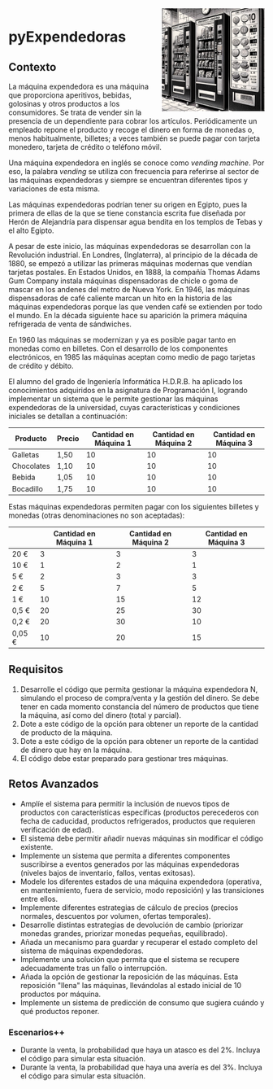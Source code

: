 <img src="images/pyExpendedoras.png" width="40%" align="right"/>

# pyExpendedoras

## Contexto

La máquina expendedora es una máquina que proporciona aperitivos, bebidas, golosinas y otros productos a los consumidores. Se trata de vender sin la presencia de un dependiente para cobrar los artículos. Periódicamente un empleado repone el producto y recoge el dinero en forma de monedas o, menos habitualmente, billetes; a veces también se puede pagar con tarjeta monedero, tarjeta de crédito o teléfono móvil.

Una máquina expendedora en inglés se conoce como *vending machine*. Por eso, la palabra *vending* se utiliza con frecuencia para referirse al sector de las máquinas expendedoras y siempre se encuentran diferentes tipos y variaciones de esta misma.

Las máquinas expendedoras podrían tener su origen en Egipto, pues la primera de ellas de la que se tiene constancia escrita fue diseñada por Herón de Alejandría para dispensar agua bendita en los templos de Tebas y el alto Egipto.

A pesar de este inicio, las máquinas expendedoras se desarrollan con la Revolución industrial. En Londres, (Inglaterra), al principio de la década de 1880, se empezó a utilizar las primeras máquinas modernas que vendían tarjetas postales. En Estados Unidos, en 1888, la compañía Thomas Adams Gum Company instala máquinas dispensadoras de chicle o goma de mascar en los andenes del metro de Nueva York. En 1946, las máquinas dispensadoras de café caliente marcan un hito en la historia de las máquinas expendedoras porque las que venden café se extienden por todo el mundo. En la década siguiente hace su aparición la primera máquina refrigerada de venta de sándwiches.

En 1960 las máquinas se modernizan y ya es posible pagar tanto en monedas como en billetes. Con el desarrollo de los componentes electrónicos, en 1985 las máquinas aceptan como medio de pago tarjetas de crédito y débito.

El alumno del grado de Ingeniería Informática H.D.R.B. ha aplicado los conocimientos adquiridos en la asignatura de Programación I, logrando implementar un sistema que le permite gestionar las máquinas expendedoras de la universidad, cuyas características y condiciones iniciales se detallan a continuación:

Producto|Precio|Cantidad en Máquina 1|Cantidad en Máquina 2|Cantidad en Máquina 3
-|-|-|-|-
Galletas|1,50|10|10|10
Chocolates|1,10|10|10|10
Bebida|1,05|10|10|10
Bocadillo|1,75|10|10|10

Estas máquinas expendedoras permiten pagar con los siguientes billetes y monedas (otras denominaciones no son aceptadas):

||Cantidad en Máquina 1|Cantidad en Máquina 2|Cantidad en Máquina 3
-|-|-|-
20 €|3|3|3
10 €|1|2|1
5 €|2|3|3
2 €|5|7|5
1 €|10|15|12
0,5 €|20|25|30
0,2 €|20|30|10
0,05 €|10|20|15

## Requisitos 

1. Desarrolle el código que permita gestionar la máquina expendedora N, simulando el proceso de compra/venta y la gestión del dinero. Se debe tener en cada momento constancia del número de productos que tiene la máquina, así como del dinero (total y parcial).
1. Dote a este código de la opción para obtener un reporte de la cantidad de producto de la máquina. 
1. Dote a este código de la opción para obtener un reporte de la cantidad de dinero que hay en la máquina.
1. El código debe estar preparado para gestionar tres máquinas.

## Retos Avanzados

- Amplíe el sistema para permitir la inclusión de nuevos tipos de productos con características específicas (productos perecederos con fecha de caducidad, productos refrigerados, productos que requieren verificación de edad).
- El sistema debe permitir añadir nuevas máquinas sin modificar el código existente.
- Implemente un sistema que permita a diferentes componentes suscribirse a eventos generados por las máquinas expendedoras (niveles bajos de inventario, fallos, ventas exitosas).
- Modele los diferentes estados de una máquina expendedora (operativa, en mantenimiento, fuera de servicio, modo reposición) y las transiciones entre ellos.
- Implemente diferentes estrategias de cálculo de precios (precios normales, descuentos por volumen, ofertas temporales).
- Desarrolle distintas estrategias de devolución de cambio (priorizar monedas grandes, priorizar monedas pequeñas, equilibrado).
- Añada un mecanismo para guardar y recuperar el estado completo del sistema de máquinas expendedoras.
- Implemente una solución que permita que el sistema se recupere adecuadamente tras un fallo o interrupción.
- Añada la opción de gestionar la reposición de las máquinas. Esta reposición "llena" las máquinas, llevándolas al estado inicial de 10 productos por máquina.
- Implemente un sistema de predicción de consumo que sugiera cuándo y qué productos reponer.

### Escenarios++

- Durante la venta, la probabilidad que haya un atasco es del 2%. Incluya el código para simular esta situación.
- Durante la venta, la probabilidad que haya una avería es del 3%. Incluya el código para simular esta situación.
